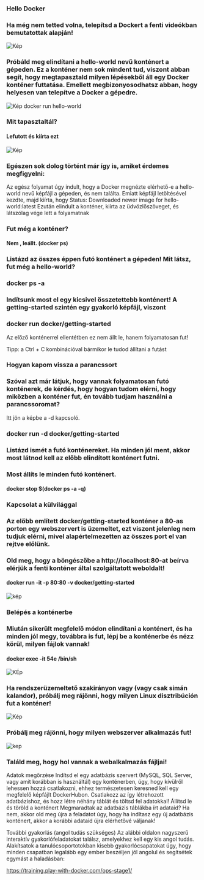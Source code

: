 
### Hello Docker
### Ha még nem tetted volna, telepítsd a Dockert a fenti videókban bemutatottak alapján!
![Kép](../img/Dockertelepive.png)
### Próbáld meg elindítani a hello-world nevű konténert a gépeden. Ez a konténer nem sok mindent tud, viszont abban segít, hogy megtapasztald milyen lépésekből áll egy Docker konténer futtatása. Emellett megbizonyosodhatsz abban, hogy helyesen van telepítve a Docker a gépedre.
![Kép](../img/hello-world.png)
docker run hello-world
### Mit tapasztaltál?
#### Lefutott és kiírta ezt 
![Kép](../img/hello-world.png)


### Egészen sok dolog történt már így is, amiket érdemes megfigyelni:

Az egész folyamat úgy indult, hogy a Docker megnézte elérhető-e a hello-world nevű képfájl a gépeden, és nem találta.
Emiatt képfájl letöltésével kezdte, majd kiírta, hogy
Status: Downloaded newer image for hello-world:latest
Ezután elindult a konténer, kiírta az üdvözlőszöveget, és látszólag vége lett a folyamatnak
### Fut még a konténer?
#### Nem , leállt. (docker ps)
### Listázd az összes éppen futó konténert a gépeden! Mit látsz, fut még a hello-world?
### docker ps -a


### Indítsunk most el egy kicsivel összetettebb konténert! A getting-started szintén egy gyakorló képfájl, viszont

### docker run docker/getting-started
Az előző konténerrel ellentétben ez nem állt le, hanem folyamatosan fut! 

Tipp: a Ctrl + C kombinációval bármikor le tudod állítani a futást



### Hogyan kapom vissza a parancssort
### Szóval azt már látjuk, hogy vannak folyamatosan futó konténerek, de kérdés, hogy hogyan tudom elérni, hogy miközben a konténer fut, én tovább tudjam használni a parancssoromat?

Itt jön a képbe a -d kapcsoló.

### docker run -d docker/getting-started
### Listázd ismét a futó konténereket. Ha minden jól ment, akkor most látnod kell az előbb elindított konténert futni.

### Most állíts le minden futó konténert.
#### docker stop $(docker ps -a -q)
### Kapcsolat a külvilággal
### Az előbb említett docker/getting-started konténer a 80-as porton egy webszervert is üzemeltet, ezt viszont jelenleg nem tudjuk elérni, mivel alapértelmezetten az összes port el van rejtve előlünk.

### Old meg, hogy a böngészőbe a http://localhost:80-at beírva elérjük a fenti konténer által szolgáltatott weboldalt!
####  docker run -it -p 80:80 -v docker/getting-started
![kép](../img/localhost80.png)
### Belépés a konténerbe
### Miután sikerült megfelelő módon elindítani a konténert, és ha minden jól megy, továbbra is fut, lépj be a konténerbe és nézz körül, milyen fájlok vannak!
#### docker exec -it  54e /bin/sh
![KÉp](../img/dockerexec.png)

### Ha rendszerüzemeltető szakirányon vagy (vagy csak simán kalandor), próbálj meg rájönni, hogy milyen Linux disztribúción fut a konténer!
![Kép](../img/linuxdistribucio.png)

### Próbálj meg rájönni, hogy milyen webszerver alkalmazás fut!
![kep](../img/nginx.png)
### Találd meg, hogy hol vannak a webalkalmazás fájljai!
Adatok megőrzése
Indítsd el egy adatbázis szervert (MySQL, SQL Server, vagy amit korábban is használtál) egy konténerben, úgy, hogy kívülről lehessen hozzá csatlakozni, ehhez természetesen keresned kell egy megfelelő képfájlt DockerHubon.
Csatlakozz az így létrehozott adatbázishoz, és hozz létre néhány táblát és töltsd fel adatokkal!
Állítsd le és töröld a konténert
Megmaradtak az adatbázis táblákba írt adataid? Ha nem, akkor old meg újra a feladatot úgy, hogy ha indítasz egy új adatbázis konténert, akkor a korábbi adataid újra elérhetővé váljanak!

További gyakorlás (angol tudás szükséges)
Az alábbi oldalon nagyszerű interaktív gyakorlófeladatokat találsz, amelyekhez kell egy kis angol tudás. Alakítsatok a tanulócsoportotokban kisebb gyakorlócsapatokat úgy, hogy minden csapatban legalább egy ember beszéljen jól angolul és segítsétek egymást a haladásban:

https://training.play-with-docker.com/ops-stage1/
